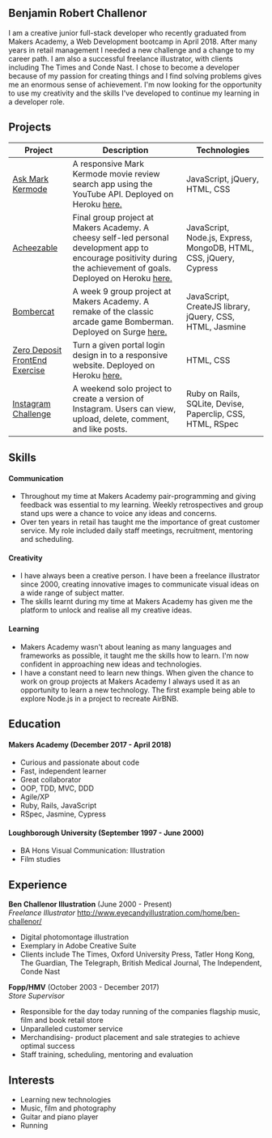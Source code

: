 ## Benjamin Robert Challenor

I am a creative junior full-stack developer who recently graduated from Makers Academy, a Web Development bootcamp in April 2018. After many years in retail management I needed a new challenge and a change to my career path. I am also a successful freelance illustrator, with clients including The Times and Conde Nast. I chose to become a developer because of my passion for creating things and I find solving problems gives me an enormous sense of achievement. I'm now looking for the opportunity to use my creativity and the skills I've developed to continue my learning in a developer role.


## Projects

| Project   | Description | Technologies |
|---        |---          |---           |
|[Ask Mark Kermode](https://github.com/BenChallenor/Ask-Mark-Kermode)| A responsive Mark Kermode movie review search app using the YouTube API. Deployed on Heroku <a href="https://askmarkkermodeapp.herokuapp.com">here.</a> | JavaScript, jQuery, HTML, CSS |
|[Acheezable](https://github.com/BenChallenor/acheezable)| Final group project at Makers Academy. A cheesy self-led personal development app to encourage positivity during the achievement of goals. Deployed on Heroku <a href="http://acheezable.herokuapp.com/">here.</a> | JavaScript, Node.js, Express, MongoDB, HTML, CSS, jQuery, Cypress |
|[Bombercat](https://github.com/BenChallenor/bombercat)| A week 9 group project at Makers Academy. A remake of the classic arcade game Bomberman. Deployed on Surge <a href="http://bombercat.surge.sh">here.</a>| JavaScript, CreateJS library, jQuery, CSS, HTML, Jasmine |
|[Zero Deposit FrontEnd Exercise](https://github.com/BenChallenor/frontend-exercise)| Turn a given portal login design in to a responsive website. Deployed on Heroku <a href="https://zero-deposit.herokuapp.com/">here.</a> | HTML, CSS |
|[Instagram Challenge](https://github.com/BenChallenor/instagram-challenge)| A weekend solo project to create a version of Instagram. Users can view, upload, delete, comment, and like posts. | Ruby on Rails, SQLite, Devise, Paperclip, CSS, HTML, RSpec |


## Skills

#### Communication

* Throughout my time at Makers Academy pair-programming and giving feedback was essential to my learning. Weekly retrospectives and group stand ups were a chance to voice any ideas and concerns.
* Over ten years in retail has taught me the importance of great customer service. My role included daily staff meetings, recruitment, mentoring and scheduling.

#### Creativity

* I have always been a creative person. I have been a freelance illustrator since 2000, creating innovative images to communicate visual ideas on a wide range of subject matter.
* The skills learnt during my time at Makers Academy has given me the platform to unlock and realise all my creative ideas.

#### Learning

* Makers Academy wasn't about leaning as many languages and frameworks as possible, it taught me the skills how to learn. I'm now confident in approaching new ideas and technologies.
* I have a constant need to learn new things. When given the chance to work on group projects at Makers Academy I always used it as an opportunity to learn a new technology. The first example being able to explore Node.js in a project to recreate AirBNB.


## Education

#### Makers Academy (December 2017 - April 2018)

* Curious and passionate about code
* Fast, independent learner
* Great collaborator
* OOP, TDD, MVC, DDD
* Agile/XP
* Ruby, Rails, JavaScript
* RSpec, Jasmine, Cypress

#### Loughborough University (September 1997 - June 2000)

* BA Hons Visual Communication: Illustration
* Film studies


## Experience

**Ben Challenor Illustration** (June 2000 - Present)    
*Freelance Illustrator*
http://www.eyecandyillustration.com/home/ben-challenor/
* Digital photomontage illustration
* Exemplary in Adobe Creative Suite
* Clients include The Times, Oxford University Press, Tatler Hong Kong, The Guardian, The Telegraph, British Medical Journal, The Independent, Conde Nast

**Fopp/HMV** (October 2003 - December 2017)   
*Store Supervisor*
* Responsible for the day today running of the companies flagship music, film and book retail store
* Unparalleled customer service
* Merchandising- product placement and sale strategies to achieve optimal success
* Staff training, scheduling, mentoring and evaluation


## Interests

* Learning new technologies
* Music, film and photography
* Guitar and piano player
* Running
